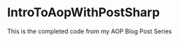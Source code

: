 IntroToAopWithPostSharp
=======================

This is the completed code from my AOP Blog Post Series
